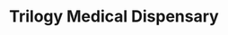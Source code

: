 ---
title: "Trilogy Medical Dispensary"
url: /ellicott-city/trilogy-medical-dispensary/
shop: cannabis
---